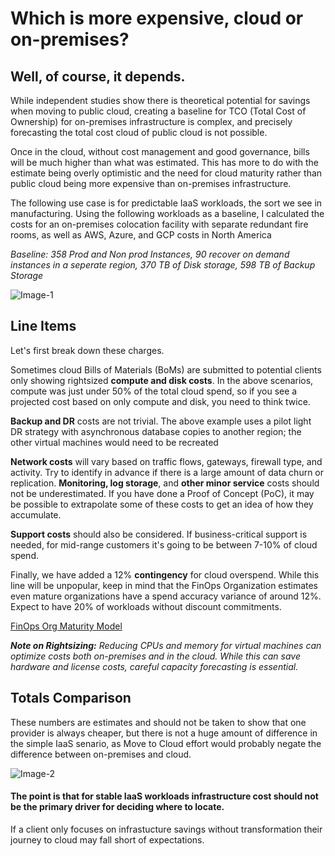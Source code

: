 # Which is more expensive, cloud or on-premises?

## Well, of course, it depends. 

While independent studies show there is theoretical potential for savings when moving to public cloud, creating a baseline for TCO (Total Cost of Ownership) for on-premises infrastructure is complex, and precisely forecasting the total cost cloud of public cloud is not possible.

Once in the cloud, without cost management and good governance, bills will be much higher than what was estimated. This has more to do with the estimate being overly optimistic and the need for cloud maturity rather than public cloud being more expensive than on-premises infrastructure.

The following use case is for predictable IaaS workloads, the sort we see in manufacturing. Using the following workloads as a baseline, I calculated the costs for an on-premises colocation facility with separate redundant fire rooms, as well as AWS, Azure, and GCP costs in North America

  *Baseline: 358 Prod and Non prod Instances, 90 recover on demand instances in a seperate region, 370 TB of Disk storage, 598 TB of Backup Storage*

  
![Image-1](https://raoconnor.github.io/docs/assets/images/CloudCompare-1.png)



## Line Items
Let's first break down these charges. 

Sometimes cloud Bills of Materials (BoMs) are submitted to potential clients only showing rightsized **compute and disk costs**. In the above scenarios, compute was just under 50% of the total cloud spend, so if you see a projected cost based on only compute and disk, you need to think twice.

**Backup and DR** costs are not trivial. The above example uses a pilot light DR strategy with asynchronous database copies to another region; the other virtual machines would need to be recreated

**Network costs** will vary based on traffic flows, gateways, firewall type, and activity. Try to identify in advance if there is a large amount of data churn or replication.
**Monitoring, log storage**, and **other minor service** costs should not be underestimated. If you have done a Proof of Concept (PoC), it may be possible to extrapolate some of these costs to get an idea of how they accumulate.

**Support costs** should also be considered. If business-critical support is needed, for mid-range customers it's going to be between 7-10% of cloud spend.

Finally, we have added a 12% **contingency** for cloud overspend. While this line will be unpopular, keep in mind that the FinOps Organization estimates even mature organizations have a spend accuracy variance of around 12%. Expect to have 20% of workloads without discount commitments.

[FinOps Org Maturity Model](https://www.finops.org/framework/maturity-model/)

***Note on Rightsizing:** Reducing CPUs and memory for virtual machines can optimize costs both on-premises and in the cloud. While this can save hardware and license costs, careful capacity forecasting is essential.* 

 
## Totals Comparison 

These numbers are estimates and should not be taken to show that one provider is always cheaper, but there is not a huge amount of difference in the simple IaaS senario, as Move to Cloud effort would probably negate the difference between on-premises and cloud.


![Image-2](https://raoconnor.github.io/docs/assets/images/CloudCompare-3.png)



#### The point is that for stable IaaS workloads infrastructure cost should not be the primary driver for deciding where to locate. ####

If a client only focuses on infrastucture savings without transformation their journey to cloud may fall short of expectations.



